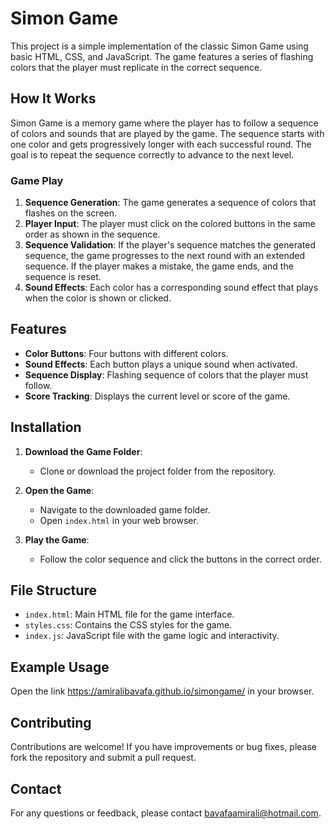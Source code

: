 # Simon Game

This project is a simple implementation of the classic Simon Game using basic HTML, CSS, and JavaScript. The game features a series of flashing colors that the player must replicate in the correct sequence.

## How It Works

Simon Game is a memory game where the player has to follow a sequence of colors and sounds that are played by the game. The sequence starts with one color and gets progressively longer with each successful round. The goal is to repeat the sequence correctly to advance to the next level.

### Game Play

1. **Sequence Generation**: The game generates a sequence of colors that flashes on the screen.
2. **Player Input**: The player must click on the colored buttons in the same order as shown in the sequence.
3. **Sequence Validation**: If the player's sequence matches the generated sequence, the game progresses to the next round with an extended sequence. If the player makes a mistake, the game ends, and the sequence is reset.
4. **Sound Effects**: Each color has a corresponding sound effect that plays when the color is shown or clicked.

## Features

- **Color Buttons**: Four buttons with different colors.
- **Sound Effects**: Each button plays a unique sound when activated.
- **Sequence Display**: Flashing sequence of colors that the player must follow.
- **Score Tracking**: Displays the current level or score of the game.

## Installation

1. **Download the Game Folder**:
   - Clone or download the project folder from the repository.

2. **Open the Game**:
   - Navigate to the downloaded game folder.
   - Open `index.html` in your web browser.

3. **Play the Game**:
   - Follow the color sequence and click the buttons in the correct order.

## File Structure

- `index.html`: Main HTML file for the game interface.
- `styles.css`: Contains the CSS styles for the game.
- `index.js`: JavaScript file with the game logic and interactivity.

## Example Usage

Open the link https://amiralibavafa.github.io/simongame/ in your browser.

## Contributing

Contributions are welcome! If you have improvements or bug fixes, please fork the repository and submit a pull request.

## Contact

For any questions or feedback, please contact [bavafaamirali@hotmail.com](mailto:bavafaamirali@hotmail.com).
